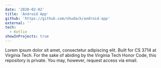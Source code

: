 ```yaml
---
date: '2020-02-02'
title: 'Android App'
github: 'https://github.com/nhudack/android-app'
external: ''
tech:
  - Kotlin
showInProjects: true
---
```


Lorem ipsum dolor sit amet, consectetur adipiscing elit. Built for CS 3714 at Virginia Tech. For the sake of abiding by the Virginia Tech Honor Code, this repository is private. You may, however, request access via email.
